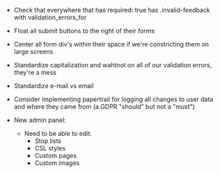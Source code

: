 *   Check that everywhere that has required: true has .invalid-feedback with validation_errors_for
*   Float all submit buttons to the right of their forms
*   Center all form div's within their space if we're constricting them on large screens
*   Standardize capitalization and wahtnot on all of our validation errors, they're a mess
*   Standardize e-mail vs email
*   Consider implementing papertrail for logging all changes to user data and where they came from (a GDPR "should" but not a "must")

*   New admin panel:
    -   Need to be able to edit:
        +   Stop lists
        +   CSL styles
        +   Custom pages
        +   Custom images
